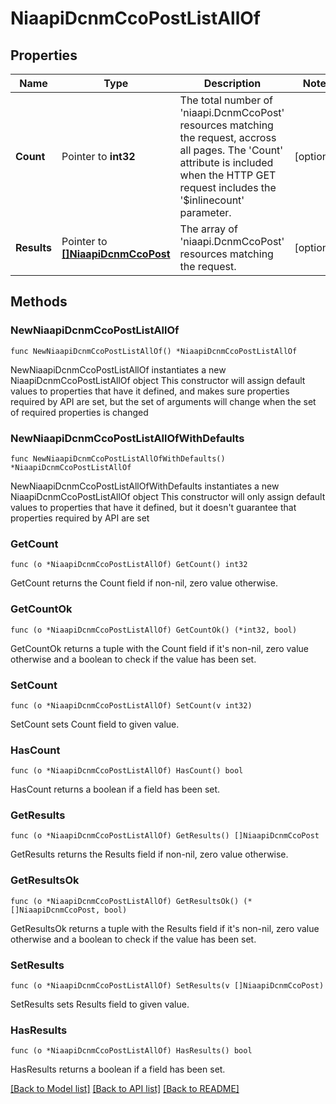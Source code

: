 # NiaapiDcnmCcoPostListAllOf

## Properties

Name | Type | Description | Notes
------------ | ------------- | ------------- | -------------
**Count** | Pointer to **int32** | The total number of &#39;niaapi.DcnmCcoPost&#39; resources matching the request, accross all pages. The &#39;Count&#39; attribute is included when the HTTP GET request includes the &#39;$inlinecount&#39; parameter. | [optional] 
**Results** | Pointer to [**[]NiaapiDcnmCcoPost**](niaapi.DcnmCcoPost.md) | The array of &#39;niaapi.DcnmCcoPost&#39; resources matching the request. | [optional] 

## Methods

### NewNiaapiDcnmCcoPostListAllOf

`func NewNiaapiDcnmCcoPostListAllOf() *NiaapiDcnmCcoPostListAllOf`

NewNiaapiDcnmCcoPostListAllOf instantiates a new NiaapiDcnmCcoPostListAllOf object
This constructor will assign default values to properties that have it defined,
and makes sure properties required by API are set, but the set of arguments
will change when the set of required properties is changed

### NewNiaapiDcnmCcoPostListAllOfWithDefaults

`func NewNiaapiDcnmCcoPostListAllOfWithDefaults() *NiaapiDcnmCcoPostListAllOf`

NewNiaapiDcnmCcoPostListAllOfWithDefaults instantiates a new NiaapiDcnmCcoPostListAllOf object
This constructor will only assign default values to properties that have it defined,
but it doesn't guarantee that properties required by API are set

### GetCount

`func (o *NiaapiDcnmCcoPostListAllOf) GetCount() int32`

GetCount returns the Count field if non-nil, zero value otherwise.

### GetCountOk

`func (o *NiaapiDcnmCcoPostListAllOf) GetCountOk() (*int32, bool)`

GetCountOk returns a tuple with the Count field if it's non-nil, zero value otherwise
and a boolean to check if the value has been set.

### SetCount

`func (o *NiaapiDcnmCcoPostListAllOf) SetCount(v int32)`

SetCount sets Count field to given value.

### HasCount

`func (o *NiaapiDcnmCcoPostListAllOf) HasCount() bool`

HasCount returns a boolean if a field has been set.

### GetResults

`func (o *NiaapiDcnmCcoPostListAllOf) GetResults() []NiaapiDcnmCcoPost`

GetResults returns the Results field if non-nil, zero value otherwise.

### GetResultsOk

`func (o *NiaapiDcnmCcoPostListAllOf) GetResultsOk() (*[]NiaapiDcnmCcoPost, bool)`

GetResultsOk returns a tuple with the Results field if it's non-nil, zero value otherwise
and a boolean to check if the value has been set.

### SetResults

`func (o *NiaapiDcnmCcoPostListAllOf) SetResults(v []NiaapiDcnmCcoPost)`

SetResults sets Results field to given value.

### HasResults

`func (o *NiaapiDcnmCcoPostListAllOf) HasResults() bool`

HasResults returns a boolean if a field has been set.


[[Back to Model list]](../README.md#documentation-for-models) [[Back to API list]](../README.md#documentation-for-api-endpoints) [[Back to README]](../README.md)


